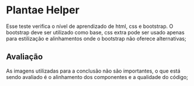 # Plantae Helper

Esse teste verifica o nível de aprendizado de html, css e bootstrap. O bootstrap deve ser utilizado como base, css extra pode ser usado apenas para estilização e alinhamentos onde o bootstrap não oferece alternativas;


## Avaliação
As imagens utilizadas para a conclusão não são importantes, o que está sendo avaliado é o alinhamento dos componentes e a qualidade do código;